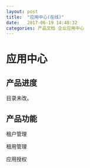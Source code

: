 ```yaml
---
layout: post
title:  "应用中心(在线)"
date:   2017-06-19 14:48:32
categories: 产品文档 企业应用中心
---
```


# 应用中心

## 产品进度

目录未改。

## 产品功能

租户管理

租用管理

应用授权